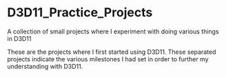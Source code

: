 # D3D11_Practice_Projects
A collection of small projects where I experiment with doing various things in D3D11

These are the projects where I first started using D3D11. These separated projects indicate the various milestones I had set in order to further my understanding with D3D11.
